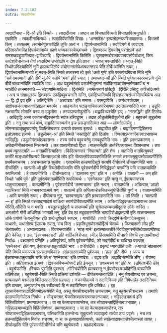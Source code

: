 ```yaml
---
index: 7.2.102
sutra: त्यदादीनामः

---
```

_त्यदादीनामः_ - द्वि-औ इति स्थिते- । त्यदादीनामः ।अष्टन आ विभक्ता॑वित्यतो विभक्तावित्यनुवर्तते । एषामिति । त्यदादीनामित्यर्थः । त्यदादिर्येषामिति विग्रहः । 'अन्तादेशः' इत्यलोऽन्त्यपरिभाषालभ्यः । विभक्तौ किम्  । तत्फलम् ।स्वमोर्नपुंसका॑दिति लुकि अत्वं न । द्विपर्यन्तानामिति । सर्वादिगणे ये त्यदादयः पठितास्तेषामिह द्विपर्यन्तानामेव ग्रहणे भाष्यकारस्येच्छत्यर्थः । द्विशब्दस्य द्विवचनेषु परतोऽत्वे कृते रामशब्दवद्रूपाणीत्याह-द्वावित्यादि । द्विपर्यन्तानामिति किमिति । युष्मदस्मदोरात्वयवत्वयलोपैर्बाधात्, किमः कादेशविधानाच्च तेषां त्यदादिष्वन्तर्भावेऽपि न दोष इति प्रश्नः । भवान् भवन्ताविति । भवत्-सिति स्थितेउगिदचा॑मिति नुमि हल्ङ्यादिलोपे संयोगान्तलोपेअत्वसन्तस्य चे॑ति दीर्घेभवा॑निति रूपम् । द्विपर्यन्ताना॑मित्यभावे तु भवत्-सिति स्थिते तकारस्य त्वे कृते 'अतो गुणे' इति पररूपेउगिदचा मिति नुमि 'सर्वनामस्थाने' इति दीर्घे सुलोपे नलोपे 'भवा' इति स्यात् । तथा॒भवत्-औ॑ इति स्थिते पूर्ववत्तकारस्याऽत्वे नुमि दीर्घे चभवाना॑विति स्यादिति भावः । अथ यदुक्तंसंज्ञो पसर्जनीभूतानां सर्वादिगणकार्यमन्तर्गणकार्यं च न भवती॑ति तत्स्मारयति — संज्ञायामित्यादिना । द्विर्नामेति ।नामे॑त्यव्ययं प्रसिद्धौ ।द्वि॑रिति प्रसिद्धः कश्चिदित्यर्थः । अत्र च संज्ञाभूतस्य द्विशब्दस्य एकद्विबहुवचनानि सन्ति, एकद्वित्र्यादिष्वपि द्विसंज्ञकत्वसंभवादित्यभिप्रेत्य आह — द्विः द्वी द्वय इति । अतिद्विरिति । 'अत्यादयः' इति समासः । परमद्वाविति । कर्मधारयोऽयम् । संज्ञोपसर्जनत्वाभावादिहाऽत्वं भवत्येव । आङ्गत्वेन पदाङ्गाधिकारपरिभाषया तदन्तग्रहणादिति भावः । उडूनि नक्षत्राणीव लोमानि यस्य स उडुलोमा । तस्यापत्यमौडुलोभिः ।बाह्वादिभ्यश्चे॑ति इञ् । 'नस्तद्धिते' इति टिलोपः । आदिवृद्धि अस्य एकवचनद्विवचनयोः सर्वत्र हरिवद्रूपम् । तदाह औडुलोमिरौड्डलोमी इति । बहुवचने तूडुलोमा इति । ननु तथा रूपं कथं, बाह्वादिगणस्थत्वेन इञः प्रसङ्गादित्यत आह — लोम्नोऽपत्येषु । लोमन्शब्दाद्बहुष्वपत्येषु विवक्षितेष्वकारः प्रत्ययो वक्तव्य इत्यर्थः । बाह्वादीञ इति । बाह्वादिगणाद्विहितस्य इञोऽपवाद इत्यर्थः । 'उडुलोमन्-अ' इति स्थिते 'नस्तद्धिते' इति टिलोपः । ञ्णित्त्वाऽभावात्कित्त्वाऽभावाच्च नादिवृद्धिः ।उडुलोम॑शब्दोऽकारान्तः । तस्य सर्वत्र बहुवचनेषु रामवद्रूपमिति भावः । इति इदन्तप्रकरणम् । अथेदानीमीकारान्ता निरूप्यन्ते । तत्र वातप्रमीशब्दो द्विधा ।माङ्भाने॑इति धातोरीप्रत्ययान्तः क्विबन्तश्च । तत्र प्रथमं व्युत्पादयति — वातप्रमीरित्यादिना ।कि॑दित्यनन्तरं 'निपात्यते' इति शेषः । वातमिति वातमित्युपपदे कर्तरि माङ्धातोरीप्रत्यये कित्त्वात्आतो लोप इटि चे॑त्यल्लोपेउपपदमतिङि॑ति समासे तस्मात्सुबुत्पत्तौवातप्रमी॑रिति प्रथमैकवचनम् । अङ्यन्तत्वान्न सुलोपः । एतदर्थमेव हल्ङ्यादिसूत्रे सत्यपि दीर्घग्रहणे ङीब्ग्रहणमिति भावः । दीर्घादिति । वातप्रमी-औ इति स्थितेदीर्घाज्जसि चे॑ति पूर्वसवर्णदीर्घे निषिद्धेइको यणची॑ति यणि वातप्रम्याविति रूपमित्यर्थः । हे वातप्रमीरिति । दीर्घान्तत्वात् । 'ह्यस्वस्य गुणः' इति न । अमीति । वातप्रमी — अम् इति स्थिते 'अमि पूर्वः' इति पूर्वरूपेवातप्रमी॑मिति रूपमित्यर्थः । 'एरनेकाचः' इति यण्तु न, ईप्रत्ययान्तस्य धातुत्वाऽभावात् । वातप्रमीनिति । पूर्वसवर्णदीर्घे 'तस्माच्छसः' इति नत्वम् । वातप्रम्येति । अघित्वात् 'आङो नाऽस्त्रिया' मिति नाभावस्याऽभावे यण् । वातप्रम्ये इति अघित्वान्हेङसिङस्सुघेर्ङिती॑ति गुणो न । वातप्रम्यामिति । आमि यणादेशे रूपम् । दीर्घत्वान्न नुट्, 'ह्यस्वनद्यापः' इति ह्रस्वग्रहणादिति भावः । ङौ त्विति । 'वातप्रमी — इ' इति स्थिते परत्वाद्यणादेशं बाधित्वा सवर्णदीर्घेवातप्रमी॑ति रूपम् । अघित्वादिदुदन्तत्वाऽभावाच्च अच्च घे॑रिति,औ॑दिति च न भवति । वस्तुतस्तुईदूतौ च सप्तम्यर्थे॑ इति सूत्रेसप्तम्यन्तमीदूदन्तं लोके नास्ति । अतःसोमो गौरी अधिश्रितः॑ 'मामकी तनू' इति वेद एव तदुदाहरण॑मिति भाष्यविरोधाद्वातप्रमी इति सप्तम्यन्तस्य लोके प्रयोगो नेत्यनुमीयत इति शब्देन्दुशेखरे स्पष्टम् । यापोरिति ।पापोः किद्द्वोषेचे॑त्यौणादिकसूत्रम् । याधातोः, पाधातोश्च ईप्रत्ययः स्यात्, सच कित् । प्रकृतिभूतयोस्तयोर्द्वित्वं चेत्यर्थः । कित्त्वादातो लोप इटि चेत्याल्लोपः । अभ्यासह्यस्वः । क्विबन्तवातेति । 'माङ् माने' इत्यस्मात्कर्तरि क्विपिघुमास्थे॑तीत्त्वेवातप्रमी॑शब्द इति केचित् । तन्न, 'ईत्त्वमवकारादौ' इति वार्तिकविरोधात् ।मीञ् हिंसाया॑मिति मीधातोः क्विपि तुवातप्रमी॑शब्दो निर्बाधः । वक्ष्यमाणो यणिति । अमिपूर्वरूपं, शसि पूर्वसवर्णदीर्घः, ङौ सवर्णदीर्घं च बाधित्वा परत्वात् 'एरनेकाचः' इति यण्, ईकारान्तधातुत्वादिति भावः । प्रधीवदिति । प्रकृष्टं ध्यायतीति प्रधीः ।ध्यायतेः संप्रसारणं चे॑ति क्विपि यकारस्य संप्रसारणमिकारः ।संप्रसारणाच्चे॑ति पूर्वरूपम् । 'हलः' इति दीर्घः । अस्य च ईकारान्तधातुत्वादमि ङसि ङौ च 'एरनेकाचः' इति यणादेशः । बह्वय इति ।बह्वादिभ्यश्चे॑ति ङीष् । श्रेयस्य इति । अतिप्रशस्ता इत्यर्थः ।द्विवचनविभज्योपपदे॑ इति ईयसुन् । 'प्रशस्यस्य श्रः' इति श्रः ।उगितश्चे॑ति ङीप् । बहुश्रेयसीति ।स्त्रियाः पुंव॑दिति पुंवत्त्वम् ।गोस्त्रियोरि॑ति ह्यस्ववस्तु न,ईयसोबह#उव्रीहेर्नेति वाच्य॑मिति तन्निषेधात् । बहुश्रेयसी-सिति स्थिते प्रक्रियां दर्शयति — दीर्घङ्यन्तत्वादिति । ननु श्रेयसीशब्द एव ङ्यन्तः, प्रत्ययग्रहणे यस्मात्स विहितस्तदादेरेव ग्रहणात् । नचस्त्रीप्रत्यये न तदादिनियमः॑ इति निषेधान्नेह तदादिनियम इति वाच्यम्, अनुपसर्जन एव स्त्रीप्रत्यये हि न तदादिनियम इति प्रतिषेधः । इह तूपसर्जनन्वात्तदादिनियमोऽस्त्येवेति चेत्, अस्तु श्रेयसीशब्दस्यैव ङ्यन्तत्वम्, नतु बहुश्रेयसीशब्दस्य । तथापि हल्ङ्यादिलोपोऽत्र निर्बाधः । सोङ्र्यन्तात् श्रेयसीशब्दात्परत्वस्याऽनपायात् । नहि॒हल्ङ्याब्भ्य॑ इति विहितविशेषणं, प्रमाणाऽभावात् । या सा केत्यादावव्याप्तेश्च, तत्र सोष्टाबन्ताद्विहितत्वाऽभावात् । नहि॒हल्ङ्याब्भ्य॑इति विहितविशेषणं, प्रमाणाऽभावात् । या सा केत्यादावव्याप्तेश्च, तत्र सोष्टाबन्ताद्विहितत्वाऽभावात्, यत्त्त्किमिति हलन्तेभ्यः सुबुत्पत्तौ त्यदाद्यत्वे सत्येव टापः प्रवृत्तेः । नच तत्र हलन्ताद्विहितत्वेन निर्वाहः शङ्क्यः, यः सः क इत्यादावतिव्याप्तेः, कर्ता सखेत्यादावव्याप्तेश्चेत्यास्तां तावत् ।दीर्घाज्झसि चे॑ति पूर्वसवर्णदीर्घनिषेधे यणि बहुश्रेयस्यौ । बह#उश्रेयस्यः । 